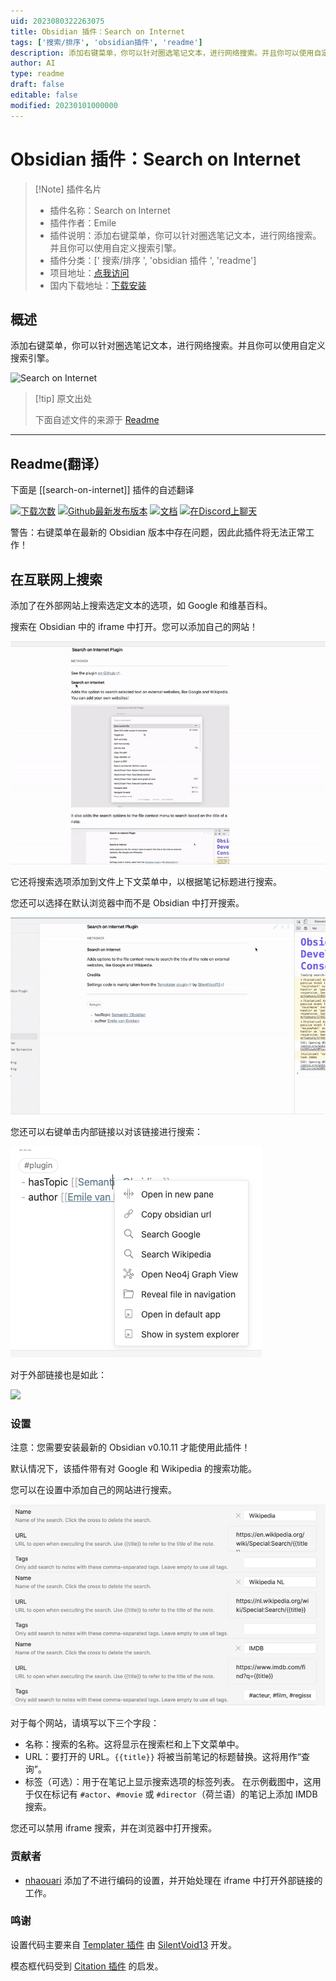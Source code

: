 ```yaml
---
uid: 2023080322263075
title: Obsidian 插件：Search on Internet
tags: ['搜索/排序', 'obsidian插件', 'readme']
description: 添加右键菜单，你可以针对圈选笔记文本，进行网络搜索。并且你可以使用自定义搜索引擎。
author: AI
type: readme
draft: false
editable: false
modified: 20230101000000
---
```


# Obsidian 插件：Search on Internet

> [!Note] 插件名片
> - 插件名称：Search on Internet
> - 插件作者：Emile
> - 插件说明：添加右键菜单，你可以针对圈选笔记文本，进行网络搜索。并且你可以使用自定义搜索引擎。
> - 插件分类：[' 搜索/排序 ', 'obsidian 插件 ', 'readme']
> - 项目地址：[点我访问](https://github.com/HEmile/obsidian-search-on-internet)
> - 国内下载地址：[下载安装](https://pkmer.cn/products/plugin/pluginMarket/?search-on-internet)

## 概述

添加右键菜单，你可以针对圈选笔记文本，进行网络搜索。并且你可以使用自定义搜索引擎。

![Search on Internet](https://cdn.pkmer.cn/covers/search-on-internet.png!pkmer)

> [!tip] 原文出处
>
>下面自述文件的来源于 [Readme](https://ghproxy.net/https://raw.githubusercontent.com/HEmile/obsidian-search-on-internet/master/README.md)
>

---

## Readme(翻译）

下面是 [[search-on-internet]] 插件的自述翻译

<p align="left">
    <a href="https://github.com/HEmile/obsidian-search-on-internet/releases">
        <img src="https://img.shields.io/github/downloads/HEmile/obsidian-search-on-internet/total.svg"
            alt="下载次数" width="110"></a>
    <a href="https://github.com/HEmile/obsidian-search-on-internet/releases">
        <img src="https://img.shields.io/github/v/release/HEmile/obsidian-search-on-internet"
            alt="Github最新发布版本" width="100"></a>
   <a href="https://publish.obsidian.md/semantic-obsidian/Search+on+Internet+Plugin">
        <img src="https://img.shields.io/badge/docs-Obsidian-blue"
            alt="文档" width="100"></a>
    <a href="https://discord.gg/sAmSGpaPgM">
        <img src="https://img.shields.io/discord/794500624163143720?logo=discord"
            alt="在Discord上聊天" width="120"></a>
</p>

警告：右键菜单在最新的 Obsidian 版本中存在问题，因此此插件将无法正常工作！

## 在互联网上搜索

添加了在外部网站上搜索选定文本的选项，如 Google 和维基百科。

搜索在 Obsidian 中的 iframe 中打开。您可以添加自己的网站！

![](https://raw.githubusercontent.com/HEmile/obsidian-search-on-internet/master/resources/context_iframe.gif)

它还将搜索选项添加到文件上下文菜单中，以根据笔记标题进行搜索。

您还可以选择在默认浏览器中而不是 Obsidian 中打开搜索。

![](https://raw.githubusercontent.com/HEmile/obsidian-search-on-internet/master/resources/demo.gif)

您还可以右键单击内部链接以对该链接进行搜索：

![](https://raw.githubusercontent.com/HEmile/obsidian-search-on-internet/master/resources/internal_link.png)

对于外部链接也是如此：

![](https://raw.githubusercontent.com/HEmile/obsidian-search-on-internet/master/resources/external_link.png)

### 设置

注意：您需要安装最新的 Obsidian v0.10.11 才能使用此插件！

默认情况下，该插件带有对 Google 和 Wikipedia 的搜索功能。

您可以在设置中添加自己的网站进行搜索。

![](https://raw.githubusercontent.com/HEmile/obsidian-search-on-internet/master/resources/img.png)

对于每个网站，请填写以下三个字段：

- 名称：搜索的名称。这将显示在搜索栏和上下文菜单中。
- URL：要打开的 URL。`{{title}}` 将被当前笔记的标题替换。这将用作“查询”。
- 标签（可选）：用于在笔记上显示搜索选项的标签列表。
  在示例截图中，这用于仅在标记有 `#actor`、`#movie` 或 `#director`（荷兰语）的笔记上添加 IMDB 搜索。

您还可以禁用 iframe 搜索，并在浏览器中打开搜索。

### 贡献者

- [nhaouari](https://github.com/nhaouari) 添加了不进行编码的设置，并开始处理在 iframe 中打开外部链接的工作。

### 鸣谢

设置代码主要来自 [Templater 插件](https://github.com/SilentVoid13/Templater) 由 [SilentVoid13](https://github.com/SilentVoid13) 开发。

模态框代码受到 [Citation 插件](https://github.com/hans/obsidian-citation-plugin/blob/master/src/modals.ts) 的启发。
